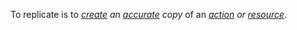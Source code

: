 To replicate is to *[create](https://github.com/gcassel/Modular-Organization-Terminology/blob/master/terms/creation.md) an [accurate](https://github.com/gcassel/Modular-Organization-Terminology/blob/master/terms/accurate.md) copy* of an *[action](https://github.com/gcassel/Modular-Organization-Terminology/blob/master/terms/action.md) or [resource](https://github.com/gcassel/Modular-Organization-Terminology/blob/master/terms/resource.md)*.
